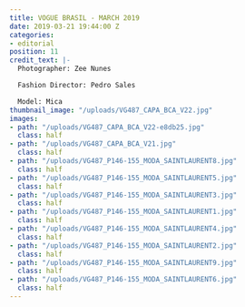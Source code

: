 ```yaml
---
title: VOGUE BRASIL - MARCH 2019
date: 2019-03-21 19:44:00 Z
categories:
- editorial
position: 11
credit_text: |-
  Photographer: Zee Nunes

  Fashion Director: Pedro Sales

  Model: Mica
thumbnail_image: "/uploads/VG487_CAPA_BCA_V22.jpg"
images:
- path: "/uploads/VG487_CAPA_BCA_V22-e8db25.jpg"
  class: half
- path: "/uploads/VG487_CAPA_BCA_V21.jpg"
  class: half
- path: "/uploads/VG487_P146-155_MODA_SAINTLAURENT8.jpg"
  class: half
- path: "/uploads/VG487_P146-155_MODA_SAINTLAURENT5.jpg"
  class: half
- path: "/uploads/VG487_P146-155_MODA_SAINTLAURENT3.jpg"
  class: half
- path: "/uploads/VG487_P146-155_MODA_SAINTLAURENT1.jpg"
  class: half
- path: "/uploads/VG487_P146-155_MODA_SAINTLAURENT4.jpg"
  class: half
- path: "/uploads/VG487_P146-155_MODA_SAINTLAURENT2.jpg"
  class: half
- path: "/uploads/VG487_P146-155_MODA_SAINTLAURENT9.jpg"
  class: half
- path: "/uploads/VG487_P146-155_MODA_SAINTLAURENT6.jpg"
  class: half
---
```


